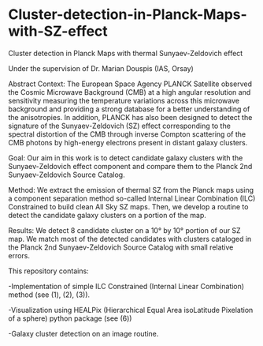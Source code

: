 # Cluster-detection-in-Planck-Maps-with-SZ-effect
Cluster detection in Planck Maps with thermal Sunyaev-Zeldovich effect


Under the supervision of Dr. Marian Douspis (IAS, Orsay)

Abstract
Context: The European Space Agency PLANCK Satellite observed the Cosmic Microwave Background (CMB) at a high angular resolution and sensitivity measuring the temperature variations across this microwave background and providing a strong database for a better understanding of the anisotropies. In addition, PLANCK has also been designed to detect the signature of the Sunyaev-Zeldovich (SZ) effect corresponding to the spectral distortion of the CMB through inverse Compton scattering of the CMB photons by high-energy electrons present in distant galaxy clusters.

Goal: Our aim in this work is to detect candidate galaxy clusters with the Sunyaev-Zeldovich effect component and compare them to the Planck 2nd Sunyaev-Zeldovich Source Catalog.

Method: We extract the emission of thermal SZ from the Planck maps using a component separation method so-called Internal Linear Combination (ILC) Constrained to build clean All Sky SZ maps. Then, we develop a routine to detect the candidate galaxy clusters on a portion of the map.

Results: We detect 8 candidate cluster on a 10° by 10° portion of our SZ map. We match most of the detected candidates with clusters cataloged in the Planck 2nd Sunyaev-Zeldovich Source Catalog with small relative errors.

This repository contains:

-Implementation of simple ILC Constrained (Internal Linear Combination) method (see (1), (2), (3)).

-Visualization using HEALPix (Hierarchical Equal Area isoLatitude Pixelation of a sphere) python package (see (6))

-Galaxy cluster detection on an image routine. 
